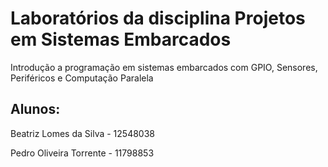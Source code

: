 # Laboratórios da disciplina Projetos em Sistemas Embarcados

Introdução a programação em sistemas embarcados com GPIO, Sensores, Periféricos e Computação Paralela


## Alunos: 
Beatriz Lomes da Silva - 12548038

Pedro Oliveira Torrente - 11798853
